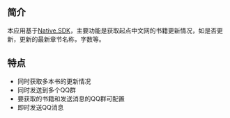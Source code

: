## 简介

本应用基于<a href="https://github.com/Jie2GG/Native.Framework" target="_blank">Native.SDK</a>，主要功能是获取起点中文网的书籍更新情况，如是否更新，更新的最新章节名称，字数等。

## 特点

* 同时获取多本书的更新情况
* 同时发送到多个QQ群
* 要获取的书籍和发送消息的QQ群可配置
* 即时发送QQ消息
